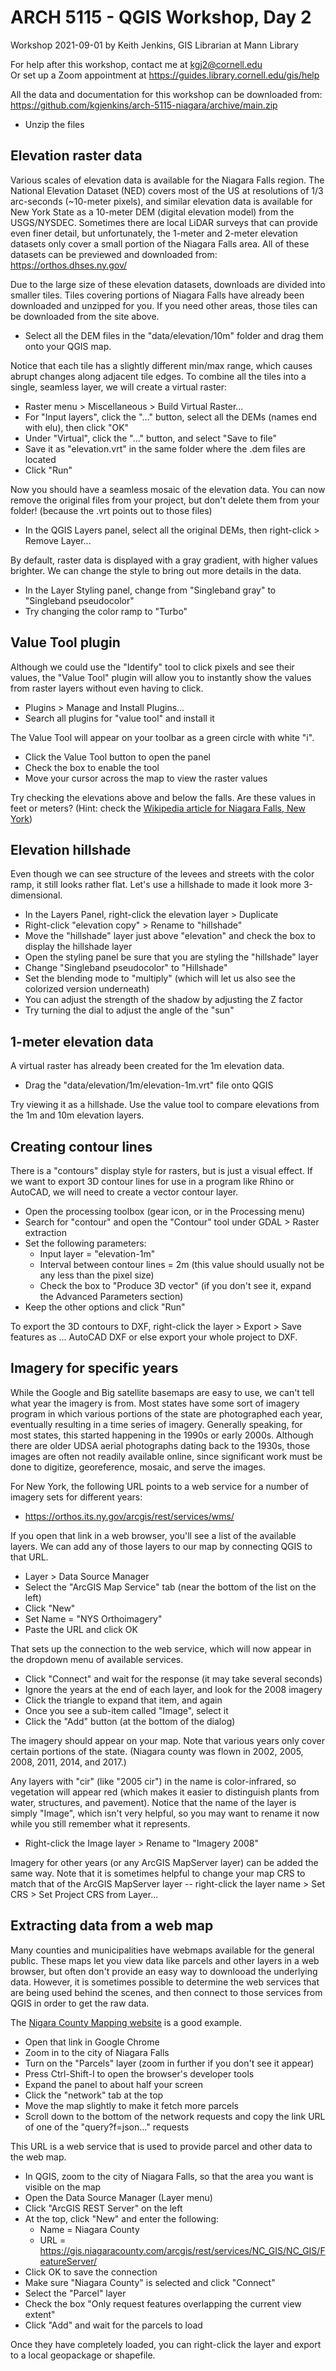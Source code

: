 # ARCH 5115 - QGIS Workshop, Day 2

Workshop 2021-09-01 by Keith Jenkins, GIS Librarian at Mann Library

For help after this workshop, contact me at kgj2@cornell.edu  
Or set up a Zoom appointment at <https://guides.library.cornell.edu/gis/help>

All the data and documentation for this workshop can be downloaded from:  
<https://github.com/kgjenkins/arch-5115-niagara/archive/main.zip>

* Unzip the files


## Elevation raster data

Various scales of elevation data is available for the Niagara Falls region.  The National Elevation Dataset (NED) covers most of the US at resolutions of 1/3 arc-seconds (~10-meter pixels), and similar elevation data is available for New York State as a 10-meter DEM (digital elevation model) from the USGS/NYSDEC.  Sometimes there are local LiDAR surveys that can provide even finer detail, but unfortunately, the 1-meter and 2-meter elevation datasets only cover a small portion of the Niagara Falls area.  All of these datasets can be previewed and downloaded from:
<https://orthos.dhses.ny.gov/>

Due to the large size of these elevation datasets, downloads are divided into smaller tiles.  Tiles covering portions of Niagara Falls have already been downloaded and unzipped for you.  If you need other areas, those tiles can be downloaded from the site above.

* Select all the DEM files in the "data/elevation/10m" folder and drag them onto your QGIS map.

Notice that each tile has a slightly different min/max range, which causes abrupt changes along adjacent tile edges.  To combine all the tiles into a single, seamless layer, we will create a virtual raster:

* Raster menu > Miscellaneous > Build Virtual Raster...
* For "Input layers", click the "..." button, select all the DEMs (names end with elu), then click "OK"
* Under "Virtual", click the "..." button, and select "Save to file"
* Save it as "elevation.vrt" in the same folder where the .dem files are located
* Click "Run"

Now you should have a seamless mosaic of the elevation data.  You can now remove the original files from your project, but don't delete them from your folder! (because the .vrt points out to those files)

* In the QGIS Layers panel, select all the original DEMs, then right-click > Remove Layer...

By default, raster data is displayed with a gray gradient, with higher values brighter.  We can change the style to bring out more details in the data.

* In the Layer Styling panel, change from "Singleband gray" to "Singleband pseudocolor"
* Try changing the color ramp to "Turbo"


## Value Tool plugin

Although we could use the "Identify" tool to click pixels and see their values, the "Value Tool" plugin will allow you to instantly show the values from raster layers without even having to click.

* Plugins > Manage and Install Plugins...
* Search all plugins for "value tool" and install it

The Value Tool will appear on your toolbar as a green circle with white "i".

* Click the Value Tool button to open the panel
* Check the box to enable the tool
* Move your cursor across the map to view the raster values

Try checking the elevations above and below the falls.  Are these values in feet or meters?
(Hint: check the [Wikipedia article for Niagara Falls, New York](https://en.wikipedia.org/wiki/Niagara_Falls,_New_York))


## Elevation hillshade

Even though we can see structure of the levees and streets with the color ramp, it still looks rather flat.  Let's use a hillshade to made it look more 3-dimensional.

* In the Layers Panel, right-click the elevation layer > Duplicate
* Right-click "elevation copy" > Rename to "hillshade"
* Move the "hillshade" layer just above "elevation" and check the box to display the hillshade layer
* Open the styling panel be sure that you are styling the "hillshade" layer
* Change "Singleband pseudocolor" to "Hillshade"
* Set the blending mode to "multiply" (which will let us also see the colorized version underneath)
* You can adjust the strength of the shadow by adjusting the Z factor
* Try turning the dial to adjust the angle of the "sun"


## 1-meter elevation data

A virtual raster has already been created for the 1m elevation data.

* Drag the "data/elevation/1m/elevation-1m.vrt" file onto QGIS

Try viewing it as a hillshade.  Use the value tool to compare elevations from the 1m and 10m elevation layers.


## Creating contour lines

There is a "contours" display style for rasters, but is just a visual effect.  If we want to export 3D contour lines for use in a program like Rhino or AutoCAD, we will need to create a vector contour layer.

* Open the processing toolbox (gear icon, or in the Processing menu)
* Search for "contour" and open the "Contour" tool under GDAL > Raster extraction
* Set the following parameters:
  * Input layer = "elevation-1m"
  * Interval between contour lines = 2m (this value should usually not be any less than the pixel size)
  * Check the box to "Produce 3D vector" (if you don't see it, expand the Advanced Parameters section)
* Keep the other options and click "Run"

To export the 3D contours to DXF, right-click the layer > Export > Save features as ... AutoCAD DXF or else export your whole project to DXF.


## Imagery for specific years

While the Google and Big satellite basemaps are easy to use, we can't tell what year the imagery is from.  Most states have some sort of imagery program in which various portions of the state are photographed each year, eventually resulting in a time series of imagery.  Generally speaking, for most states, this started happening in the 1990s or early 2000s.  Although there are older UDSA aerial photographs dating back to the 1930s, those images are often not readily available online, since significant work must be done to digitize, georeference, mosaic, and serve the images.

For New York, the following URL points to a web service for a number of imagery sets for different years:
* <https://orthos.its.ny.gov/arcgis/rest/services/wms/>

If you open that link in a web browser, you'll see a list of the available layers.  We can add any of those layers to our map by connecting QGIS to that URL.

* Layer > Data Source Manager
* Select the "ArcGIS Map Service" tab (near the bottom of the list on the left)
* Click "New"
* Set Name = "NYS Orthoimagery"
* Paste the URL and click OK

That sets up the connection to the web service, which will now appear in the dropdown menu of available services.

* Click "Connect" and wait for the response (it may take several seconds)
* Ignore the years at the end of each layer, and look for the 2008 imagery
* Click the triangle to expand that item, and again
* Once you see a sub-item called "Image", select it
* Click the "Add" button (at the bottom of the dialog)

The imagery should appear on your map.  Note that various years only cover certain portions of the state.  (Niagara county was flown in 2002, 2005, 2008, 2011, 2014, and 2017.)

Any layers with "cir" (like "2005 cir") in the name is color-infrared, so vegetation will appear red (which makes it easier to distinguish plants from water, structures, and pavement).  Notice that the name of the layer is simply "Image", which isn't very helpful, so you may want to rename it now while you still remember what it represents.

* Right-click the Image layer > Rename to "Imagery 2008"

Imagery for other years (or any ArcGIS MapServer layer) can be added the same way.  Note that it is sometimes helpful to change your map CRS to match that of the ArcGIS MapServer layer -- right-click the layer name > Set CRS > Set Project CRS from Layer...


## Extracting data from a web map

Many counties and municipalities have webmaps available for the general public.  These maps let you view data like parcels and other layers in a web browser, but often don't provide an easy way to downlooad the underlying data.  However, it is sometimes possible to determine the web services that are being used behind the scenes, and then connect to those services from QGIS in order to get the raw data.

The [Nigara County Mapping website](https://www.arcgis.com/apps/webappviewer/index.html?id=b5be67cf0e05477e8f4ad3161ab51422) is a good example.

* Open that link in Google Chrome
* Zoom in to the city of Niagara Falls
* Turn on the "Parcels" layer (zoom in further if you don't see it appear)
* Press Ctrl-Shift-I to open the browser's developer tools
* Expand the panel to about half your screen
* Click the "network" tab at the top
* Move the map slightly to make it fetch more parcels
* Scroll down to the bottom of the network requests and copy the link URL of one of the "query?f=json..." requests

This URL is a web service that is used to provide parcel and other data to the web map.

* In QGIS, zoom to the city of Niagara Falls, so that the area you want is visible on the map
* Open the Data Source Manager (Layer menu)
* Click "ArcGIS REST Server" on the left
* At the top, click "New" and enter the following:
  * Name = Niagara County
  * URL = <https://gis.niagaracounty.com/arcgis/rest/services/NC_GIS/NC_GIS/FeatureServer/>
* Click OK to save the connection
* Make sure "Niagara County" is selected and click "Connect"
* Select the "Parcel" layer
* Check the box "Only request features overlapping the current view extent"
* Click "Add" and wait for the parcels to load

Once they have completely loaded, you can right-click the layer and export to a local geopackage or shapefile.
